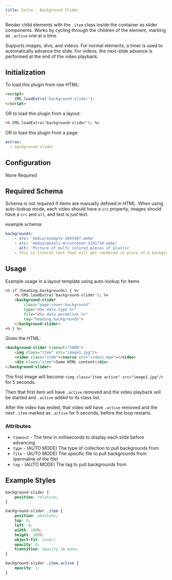 ```yaml
---
title: Extra - Background Slider
---
```



Render child elements with the `.item` class inside the container as slider components.
Works by cycling through the children of the element, marking as `.active` one at a time.

Supports images, divs, and videos.  For normal elements, a timer is used to automatically advance the slide.
For videos, the next-slide advance is performed at the end of the video playback.

## Initialization

To load this plugin from raw HTML:

```html
<script>
	CMS.loadExtra('background-slider');
</script>
```

OR to load this plugin from a layout:

```html
<% CMS.loadExtra('background-slider'); %>
```

OR to load this plugin from a page:

```yaml
extras:
  - background-slider
```


## Configuration

None Required


## Required Schema

Schema is not required if items are manually defined in HTML.
When using auto-lookup mode, each video should have a `src` property,
images should have a `src` and `alt`, and text is just text.

example schema:

```yaml
backgrounds:
    - src: 'media/example-2845487.webm'
    - src: 'media/pexels-mccutcheon-1191710.webp'
      alt: 'Picture of multi colored pieces of plastic'
    - This is literal text that will get rendered in place of a background
```

## Usage

Example usage in a layout template using auto-lookup for items

```html
<% if (heading.backgrounds) { %>
    <% CMS.loadExtra('background-slider'); %>
    <background-slider
        class="page-cover-background"
        type="<%= data.type %>"
        file="<%= data.permalink %>"
        tag="heading.backgrounds">
    </background-slider>
<% } %>
```

Given the HTML:

```html
<background-slider timeout="5000">
    <img class="item" src="image1.jpg"/>
    <video class="item"><source src="video1.mp4"></video>
    <div class="item">Some HTML content</div>
</background-slider>
```

The first image will become `<img class="item active" src="image1.jpg"/>`
for 5 seconds.

Then that first item will have `.active` removed and the video playback will be started
and `.active` added to its class list.

After the video has ended, that video will have `.active` removed and the next `.item`
marked as `.active` for 5 seconds, before the loop restarts.


### Attributes

- `timeout` - The time in milliseconds to display each slide before advancing
- `type` - (AUTO MODE) The type of collection to pull backgrounds from
- `file` - (AUTO MODE) The specific file to pull backgrounds from (permalink of the file)
- `tag` - (AUTO MODE) The tag to pull backgrounds from


## Example Styles

```css
background-slider {
	position: relative;
}

background-slider .item {
	position: absolute;
	top: 0;
	left: 0;
	width: 100%;
	height: 100%;
	object-fit: cover;
	opacity: 0;
	transition: opacity 1s ease;
}

background-slider .item.active {
	opacity: 1;
}
```
